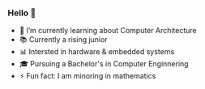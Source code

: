 ### Hello 👋

- 🌱 I’m currently learning about Computer Architecture
- 📚 Currently a rising junior 
- 📊 Intersted in hardware & embedded systems 
- 🎓 Pursuing a Bachelor's in Computer Enginnering
- ⚡ Fun fact: I am minoring in mathematics

